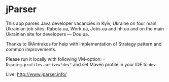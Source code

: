 # jParser

This app parses Java developer vacancies in Kyiv, Ukraine on four main Ukrainian job sites: Rabota.ua, Work.ua, Jobs.ua and hh.ua and on the main Ukrainian site for developers — Dou.ua.

Thanks to @Antrakos for help with implementation of Strategy pattern and common improvements.

Please run it locally with following VM-option: `-Dspring.profiles.active="dev"` and set Maven profile in your IDE to `dev`.

Live: http://www.jparser.info/

